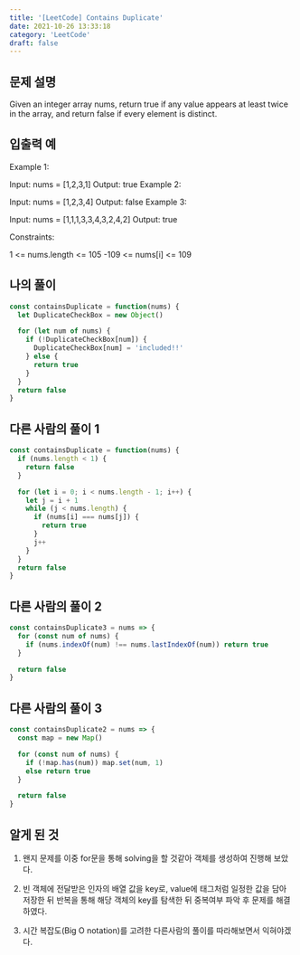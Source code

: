 ```yaml
---
title: '[LeetCode] Contains Duplicate'
date: 2021-10-26 13:33:18
category: 'LeetCode'
draft: false
---
```


## 문제 설명

Given an integer array nums, return true if any value appears at least twice in the array, and return false if every element is distinct.

## 입출력 예

Example 1:

Input: nums = [1,2,3,1]
Output: true
Example 2:

Input: nums = [1,2,3,4]
Output: false
Example 3:

Input: nums = [1,1,1,3,3,4,3,2,4,2]
Output: true

Constraints:

1 <= nums.length <= 105
-109 <= nums[i] <= 109

## 나의 풀이

```javascript
const containsDuplicate = function(nums) {
  let DuplicateCheckBox = new Object()

  for (let num of nums) {
    if (!DuplicateCheckBox[num]) {
      DuplicateCheckBox[num] = 'included!!'
    } else {
      return true
    }
  }
  return false
}
```

## 다른 사람의 풀이 1

```javascript
const containsDuplicate = function(nums) {
  if (nums.length < 1) {
    return false
  }

  for (let i = 0; i < nums.length - 1; i++) {
    let j = i + 1
    while (j < nums.length) {
      if (nums[i] === nums[j]) {
        return true
      }
      j++
    }
  }
  return false
}
```

## 다른 사람의 풀이 2

```javascript
const containsDuplicate3 = nums => {
  for (const num of nums) {
    if (nums.indexOf(num) !== nums.lastIndexOf(num)) return true
  }

  return false
}
```

## 다른 사람의 풀이 3

```javascript
const containsDuplicate2 = nums => {
  const map = new Map()

  for (const num of nums) {
    if (!map.has(num)) map.set(num, 1)
    else return true
  }

  return false
}
```

## 알게 된 것

1. 왠지 문제를 이중 for문을 통해 solving을 할 것같아 객체를 생성하여 진행해 보았다.

2. 빈 객체에 전달받은 인자의 배열 값을 key로, value에 태그처럼 일정한 값을 담아 저장한 뒤 반복을 통해 해당 객체의 key를 탐색한 뒤 중복여부 파악 후 문제를 해결하였다.

3. 시간 복잡도(Big O notation)를 고려한 다른사람의 풀이를 따라해보면서 익혀야겠다.
